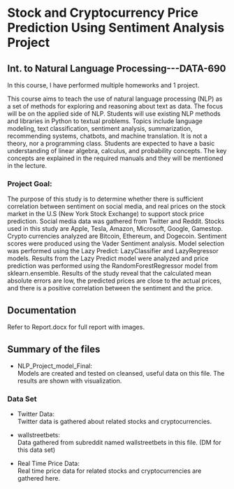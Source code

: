 # Stock and Cryptocurrency Price Prediction Using Sentiment Analysis Project

## Int. to Natural Language Processing---DATA-690

In this course, I have performed multiple homeworks and 1 project.

This course aims to teach the use of natural language processing (NLP) as a set of methods for 
exploring and reasoning about text as data. The focus will be on the applied side of NLP. Students 
will use existing NLP methods and libraries in Python to textual problems. Topics include 
language modeling, text classification, sentiment analysis, summarization, recommending 
systems, chatbots, and machine translation. It is not a theory, nor a programming class. Students 
are expected to have a basic understanding of linear algebra, calculus, and probability concepts. 
The key concepts are explained in the required manuals and they will be mentioned in the lecture.

### Project Goal: 
The purpose of this study is to determine whether there is sufficient correlation between sentiment on social media, and real prices on the stock market in the U.S (New York Stock Exchange) to support stock price prediction. Social media data was gathered from Twitter and Reddit. Stocks used in this study are Apple, Tesla, Amazon, Microsoft, Google, Gamestop. Crypto currencies analyzed are Bitcoin, Ethereum, and Dogecoin. Sentiment scores were produced using the Vader Sentiment analysis. Model selection was performed using the Lazy Predict: LazyClassifier and LazyRegressor models. Results from the Lazy Predict model were analyzed and price prediction was performed using the RandomForestRegressor model from sklearn.ensemble. Results of the study reveal that the calculated mean absolute errors are low, the predicted prices are close to the actual prices, and there is a positive correlation between the sentiment and the price.

## Documentation
Refer to Report.docx for full report with images. 

## Summary of the files

* NLP_Project_model_Final:<br>
Models are created and tested on cleansed, useful data on this file. The results are shown with visualization. 

### Data Set 

* Twitter Data:<br>
Twitter data is gathered about related stocks and cryptocurrencies. 

* wallstreetbets:<br> 
Data gathered from subreddit named wallstreetbets in this file. (DM for this data set)

* Real Time Price Data:<br>
Real time price data for related stocks and cryptocurrencies are gathered here. 
